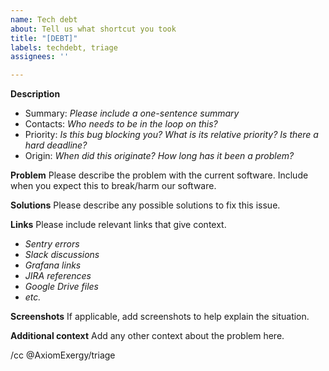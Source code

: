```yaml
---
name: Tech debt
about: Tell us what shortcut you took
title: "[DEBT]"
labels: techdebt, triage
assignees: ''

---
```


**Description**
- Summary: *Please include a one-sentence summary*
- Contacts: *Who needs to be in the loop on this?*
- Priority: *Is this bug blocking you? What is its relative priority? Is there a hard deadline?*
- Origin: *When did this originate? How long has it been a problem?*

**Problem**
Please describe the problem with the current software. Include when you expect this to break/harm our software.

**Solutions**
Please describe any possible solutions to fix this issue.

**Links**
Please include relevant links that give context.
- *Sentry errors*
- *Slack discussions*
- *Grafana links*
- *JIRA references*
- *Google Drive files*
- *etc.*

**Screenshots**
If applicable, add screenshots to help explain the situation.

**Additional context**
Add any other context about the problem here.

/cc @AxiomExergy/triage
